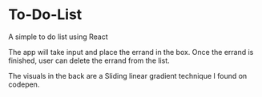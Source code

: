 # To-Do-List
A simple to do list using React

The app will take input and place the errand in the box. Once the errand is finished, user can delete the errand from the list. 

The visuals in the back are a Sliding linear gradient technique I found on codepen. 
